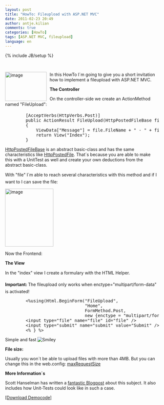 ```yaml
---
layout: post
title: "HowTo: Fileupload with ASP.NET MVC"
date: 2011-02-23 20:49
author: antje.kilian
comments: true
categories: [HowTo]
tags: [ASP.NET MVC, fileupload]
language: en
---
```

{% include JB/setup %}
<p>&#160;</p>  <p><img style="background-image: none; border-bottom: 0px; border-left: 0px; margin: 0px 10px 0px 0px; padding-left: 0px; padding-right: 0px; border-top: 0px; border-right: 0px; padding-top: 0px" border="0" alt="image" align="left" src="http://code-inside.de/blog/wp-content/uploads/image_thumb47.png" width="136" height="95" />In this HowTo I´m going to give you a short invitation how to implement a fileupload with ASP.NET MVC.</p>  <p><b></b></p>  <p><b></b></p>  <p><strong></strong></p>  <!--more-->  <p><b>The Controller</b></p>  <p>On the controller-side we create an ActionMethod named "FileUpload":</p>  <div style="padding-bottom: 0px; margin: 0px; padding-left: 0px; padding-right: 0px; display: inline; float: none; padding-top: 0px" id="scid:812469c5-0cb0-4c63-8c15-c81123a09de7:eeae8ff0-79eb-4c11-95bf-645067d3aba9" class="wlWriterEditableSmartContent"><pre name="code" class="c#">        [AcceptVerbs(HttpVerbs.Post)]
        public ActionResult FileUpload(HttpPostedFileBase file)
        {
            ViewData["Message"] = file.FileName + " - " + file.ContentLength.ToString();
            return View("Index");
        }</pre></div>

<p><a href="http://msdn.microsoft.com/en-us/library/system.web.httppostedfilebase.aspx">HttpPostedFileBase</a> is an abstract basic-class and has the same characteristics like <a href="http://msdn.microsoft.com/en-us/library/system.web.httppostedfile.aspx">HttpPostedFile</a>. That´s because you are able to make this with a UnitTest as well and create your own deductions from the abstract basic-class.</p>

<p>With "file" I´m able to reach several characteristics with this method and if I want to I can save the file:</p>

<p><a href="{{BASE_PATH}}/assets/wp-images-en/image128.png"><img style="background-image: none; border-bottom: 0px; border-left: 0px; margin: 0px 10px 0px 0px; padding-left: 0px; padding-right: 0px; display: inline; border-top: 0px; border-right: 0px; padding-top: 0px" title="image" border="0" alt="image" src="{{BASE_PATH}}/assets/wp-images-en/image_thumb37.png" width="158" height="189" /></a></p>

<p>Now the Frontend:</p>

<p><b>The View </b></p>

<p>In the "index" view I create a formulary with the HTML Helper. </p>

<p><b>Important: </b>The fileupload only works when enctype="multipart/form-data" is activated!</p>

<div style="padding-bottom: 0px; margin: 0px; padding-left: 0px; padding-right: 0px; display: inline; float: none; padding-top: 0px" id="scid:812469c5-0cb0-4c63-8c15-c81123a09de7:da6c002d-7155-4b8b-98da-c8db77c3ff07" class="wlWriterEditableSmartContent"><pre name="code" class="c#">        &lt;%using(Html.BeginForm("FileUpload",
                               "Home",
                               FormMethod.Post,
                               new {enctype = "multipart/form-data"})) {%&gt;
        &lt;input type="file" name="file" id="file" /&gt;
        &lt;input type="submit" name="submit" value="Submit" /&gt;
        &lt;% } %&gt;</pre></div>

<p>Simple and fast <img style="border-bottom-style: none; border-right-style: none; border-top-style: none; border-left-style: none" class="wlEmoticon wlEmoticon-smile" alt="Smiley" src="{{BASE_PATH}}/assets/wp-images-en/wlEmoticon-smile4.png" />&#160;</p>

<p><b>File size:</b></p>

<p>Usually you won´t be able to upload files with more than 4MB. But you can change this in the web.config: <a href="http://msdn.microsoft.com/en-us/library/system.web.configuration.httpruntimesection.maxrequestlength.aspx">maxRequestSize</a> </p>

<p><b></b></p>

<p><b>More Information´s</b></p>

<p>Scott Hanselman has written a <a href="http://www.hanselman.com/blog/ABackToBasicsCaseStudyImplementingHTTPFileUploadWithASPNETMVCIncludingTestsAndMocks.aspx">fantastic Blogpost</a> about this subject. It also includes how Unit-Tests could look like in such a case. </p>

<p><a href="http://code-inside.de/files/democode/mvcfileupload/mvcfileupload.zip">[Download Democode]</a></p>
